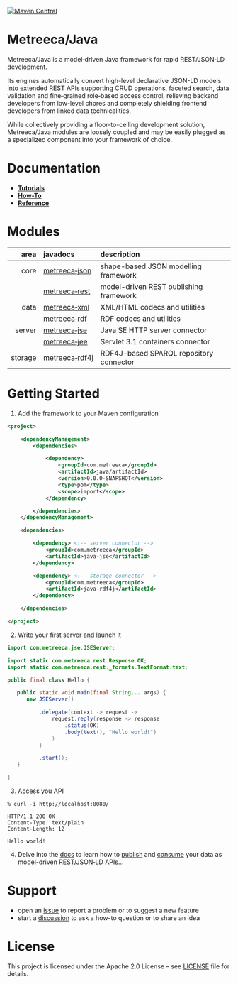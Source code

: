 [![Maven Central](https://img.shields.io/maven-central/v/com.metreeca/java-java.svg)](https://search.maven.org/artifact/com.metreeca/java-java/)

# Metreeca/Java

Metreeca/Java is a model‑driven Java framework for rapid REST/JSON‑LD development.

Its engines automatically convert high-level declarative JSON-LD models into extended REST APIs supporting CRUD
operations, faceted search, data validation and fine‑grained role‑based access control, relieving backend developers
from low-level chores and completely shielding frontend developers from linked data technicalities.

While collectively providing a floor-to-ceiling development solution, Metreeca/Java modules are loosely coupled and
may be easily plugged as a specialized component into your framework of choice.

# Documentation

- **[Tutorials](https://metreeca.github.io/java/tutorials/)**
- **[How-To](https://metreeca.github.io/java/how-to/)**
- **[Reference](https://metreeca.github.io/java/reference/)**

# Modules

|    area | javadocs                                                     | description                             |
| ------: | :----------------------------------------------------------- | :-------------------------------------- |
|    core | [metreeca‑json](https://javadoc.io/doc/com.metreeca/java-link) | shape-based JSON modelling framework    |
|         | [metreeca‑rest](https://javadoc.io/doc/com.metreeca/java-rest) | model-driven REST publishing framework  |
|    data | [metreeca‑xml](https://javadoc.io/doc/com.metreeca/java-xml) | XML/HTML codecs and utilities           |
|         | [metreeca‑rdf](https://javadoc.io/doc/com.metreeca/java-rdf) | RDF codecs and utilities                |
|  server | [metreeca‑jse](https://javadoc.io/doc/com.metreeca/java-jse) | Java SE HTTP server connector          |
|         | [metreeca‑jee](https://javadoc.io/doc/com.metreeca/java-jee) | Servlet 3.1 containers connector        |
| storage | [metreeca‑rdf4j](https://javadoc.io/doc/com.metreeca/java-rdf4j) | RDF4J-based SPARQL repository connector |

# Getting Started

1. Add the framework to your Maven configuration

```xml 
<project>

    <dependencyManagement>
        <dependencies>

			<dependency>
				<groupId>com.metreeca</groupId>
				<artifactId>java/artifactId>
				<version>0.0.0-SNAPSHOT</version>
				<type>pom</type>
				<scope>import</scope>
			</dependency>

        </dependencies>
    </dependencyManagement>

    <dependencies>

        <dependency> <!-- server connector -->
            <groupId>com.metreeca</groupId>
            <artifactId>java-jse</artifactId>
        </dependency>

        <dependency> <!-- storage connector -->
            <groupId>com.metreeca</groupId>
            <artifactId>java-rdf4j</artifactId>
        </dependency>

    </dependencies>

</project>
```

2. Write your first server and launch it

```java
import com.metreeca.jse.JSEServer;

import static com.metreeca.rest.Response.OK;
import static com.metreeca.rest._formats.TextFormat.text;

public final class Hello {

   public static void main(final String... args) {
      new JSEServer()

          .delegate(context -> request ->
              request.reply(response -> response
                  .status(OK)
                  .body(text(), "Hello world!")
              )
          )

          .start();
   }

}
```

3. Access you API

```shell
% curl -i http://localhost:8080/

HTTP/1.1 200 OK
Content-Type: text/plain
Content-Length: 12

Hello world!
```

4. Delve into the [docs](https://metreeca.github.io/java/) to learn how
   to [publish](http://metreeca.github.io/java/tutorials/publishing-jsonld-apis)
   and [consume](https://metreeca.github.io/java/tutorials/consuming-jsonld-apis) your data as model-driven REST/JSON‑LD
   APIs…

# Support

- open an [issue](https://github.com/metreeca/java/issues) to report a problem or to suggest a new feature
- start a [discussion](https://github.com/metreeca/java/discussions) to ask a how-to question or to share an idea

# License

This project is licensed under the Apache 2.0 License – see [LICENSE](https://github.com/metreeca/java/blob/main/LICENSE)
file for details.

